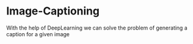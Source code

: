 # Image-Captioning
With the help of DeepLearning we can solve the problem of generating a caption for a given image
